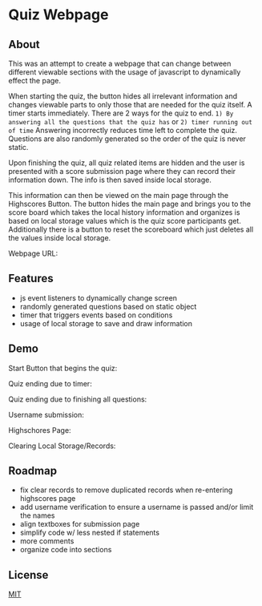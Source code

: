 # Quiz Webpage

## About

This was an attempt to create a webpage that can change between different viewable sections with the usage of javascript to dynamically effect the page. 

When starting the quiz, the button hides all irrelevant information and changes viewable parts to only those that are needed for the quiz itself. A timer starts immediately. There are 2 ways for the quiz to end. `1) By answering all the questions that the quiz has` or `2) timer running out of time` Answering incorrectly reduces time left to complete the quiz. Questions are also randomly generated so the order of the quiz is never static. 

Upon finishing the quiz, all quiz related items are hidden and the user is presented with a score submission page where they can record their information down. The info is then saved inside local storage. 

This information can then be viewed on the main page through the Highscores Button. The button hides the main page and brings you to the score board which takes the  local history information and organizes is based on local storage values which is the quiz score participants get. Additionally there is a button to reset the scoreboard which just deletes all the values inside local storage.

Webpage URL: 
## Features

- js event listeners to dynamically change screen
- randomly generated questions based on static object
- timer that triggers events based on conditions
- usage of local storage to save and draw information


## Demo

Start Button that begins the quiz:


Quiz ending due to timer:


Quiz ending due to finishing all questions:


Username submission:


Highschores Page:


Clearing Local Storage/Records:

## Roadmap

- fix clear records to remove duplicated records when re-entering highscores page
- add username verification to ensure a username is passed and/or limit the names
- align textboxes for submission page
- simplify code w/ less nested if statements
- more comments
- organize code into sections

## License

[MIT](https://choosealicense.com/licenses/mit/)

